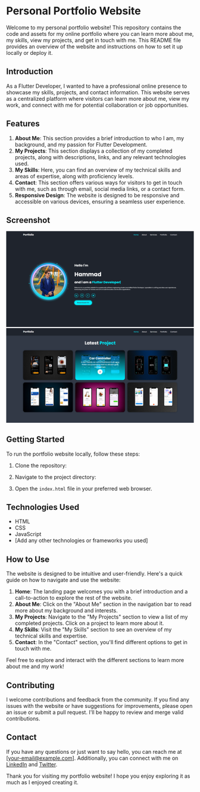 # Personal Portfolio Website

Welcome to my personal portfolio website! This repository contains the code and assets for my online portfolio where you can learn more about me, my skills, view my projects, and get in touch with me. This README file provides an overview of the website and instructions on how to set it up locally or deploy it.

## Introduction
As a Flutter Developer, I wanted to have a professional online presence to showcase my skills, projects, and contact information. This website serves as a centralized platform where visitors can learn more about me, view my work, and connect with me for potential collaboration or job opportunities.

## Features
1. **About Me**: This section provides a brief introduction to who I am, my background, and my passion for Flutter Development.
2. **My Projects**: This section displays a collection of my completed projects, along with descriptions, links, and any relevant technologies used.
3. **My Skills**: Here, you can find an overview of my technical skills and areas of expertise, along with proficiency levels.
4. **Contact**: This section offers various ways for visitors to get in touch with me, such as through email, social media links, or a contact form.
5. **Responsive Design**: The website is designed to be responsive and accessible on various devices, ensuring a seamless user experience.

## Screenshot

<img src="demo.png">
<br>
<img src="demo1.png">

## Getting Started
To run the portfolio website locally, follow these steps:

1. Clone the repository:

2. Navigate to the project directory:

3. Open the `index.html` file in your preferred web browser.

## Technologies Used
- HTML
- CSS
- JavaScript
- [Add any other technologies or frameworks you used]

## How to Use
The website is designed to be intuitive and user-friendly. Here's a quick guide on how to navigate and use the website:

1. **Home**: The landing page welcomes you with a brief introduction and a call-to-action to explore the rest of the website.
2. **About Me**: Click on the "About Me" section in the navigation bar to read more about my background and interests.
3. **My Projects**: Navigate to the "My Projects" section to view a list of my completed projects. Click on a project to learn more about it.
4. **My Skills**: Visit the "My Skills" section to see an overview of my technical skills and expertise.
5. **Contact**: In the "Contact" section, you'll find different options to get in touch with me.

Feel free to explore and interact with the different sections to learn more about me and my work!

## Contributing
I welcome contributions and feedback from the community. If you find any issues with the website or have suggestions for improvements, please open an issue or submit a pull request. I'll be happy to review and merge valid contributions.

## Contact
If you have any questions or just want to say hello, you can reach me at [your-email@example.com]. Additionally, you can connect with me on [LinkedIn](https://www.linkedin.com/in/your-profile) and [Twitter](https://twitter.com/your-profile).

Thank you for visiting my portfolio website! I hope you enjoy exploring it as much as I enjoyed creating it.

